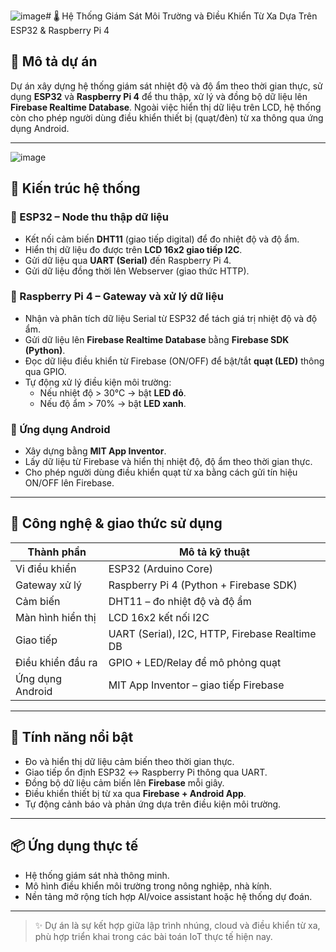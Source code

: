 ![image](https://github.com/user-attachments/assets/29b9a85c-2ab1-4a75-b2c2-be9b3fbdb580)# 🌡️ Hệ Thống Giám Sát Môi Trường và Điều Khiển Từ Xa Dựa Trên ESP32 & Raspberry Pi 4

## 📘 Mô tả dự án

Dự án xây dựng hệ thống giám sát nhiệt độ và độ ẩm theo thời gian thực, sử dụng **ESP32** và **Raspberry Pi 4** để thu thập, xử lý và đồng bộ dữ liệu lên **Firebase Realtime Database**. Ngoài việc hiển thị dữ liệu trên LCD, hệ thống còn cho phép người dùng điều khiển thiết bị (quạt/đèn) từ xa thông qua ứng dụng Android.

---

![image](https://github.com/user-attachments/assets/e720abf0-b3a2-4ea6-a73a-8bbf2fd826bd)

## 🧩 Kiến trúc hệ thống

### 🔷 ESP32 – Node thu thập dữ liệu
- Kết nối cảm biến **DHT11** (giao tiếp digital) để đo nhiệt độ và độ ẩm.
- Hiển thị dữ liệu đo được trên **LCD 16x2 giao tiếp I2C**.
- Gửi dữ liệu qua **UART (Serial)** đến Raspberry Pi 4.
- Gửi dữ liệu đồng thời lên Webserver (giao thức HTTP).

### 🔷 Raspberry Pi 4 – Gateway và xử lý dữ liệu
- Nhận và phân tích dữ liệu Serial từ ESP32 để tách giá trị nhiệt độ và độ ẩm.
- Gửi dữ liệu lên **Firebase Realtime Database** bằng **Firebase SDK (Python)**.
- Đọc dữ liệu điều khiển từ Firebase (ON/OFF) để bật/tắt **quạt (LED)** thông qua GPIO.
- Tự động xử lý điều kiện môi trường:
  - Nếu nhiệt độ > 30°C → bật **LED đỏ**.
  - Nếu độ ẩm > 70% → bật **LED xanh**.

### 🔷 Ứng dụng Android
- Xây dựng bằng **MIT App Inventor**.
- Lấy dữ liệu từ Firebase và hiển thị nhiệt độ, độ ẩm theo thời gian thực.
- Cho phép người dùng điều khiển quạt từ xa bằng cách gửi tín hiệu ON/OFF lên Firebase.

---

## 🔧 Công nghệ & giao thức sử dụng

| Thành phần         | Mô tả kỹ thuật                                      |
|--------------------|------------------------------------------------------|
| Vi điều khiển      | ESP32 (Arduino Core)                                 |
| Gateway xử lý      | Raspberry Pi 4 (Python + Firebase SDK)              |
| Cảm biến           | DHT11 – đo nhiệt độ và độ ẩm                         |
| Màn hình hiển thị  | LCD 16x2 kết nối I2C                                 |
| Giao tiếp          | UART (Serial), I2C, HTTP, Firebase Realtime DB       |
| Điều khiển đầu ra  | GPIO + LED/Relay để mô phỏng quạt                    |
| Ứng dụng Android   | MIT App Inventor – giao tiếp Firebase                |

---

## 🚀 Tính năng nổi bật

- Đo và hiển thị dữ liệu cảm biến theo thời gian thực.
- Giao tiếp ổn định ESP32 ↔ Raspberry Pi thông qua UART.
- Đồng bộ dữ liệu cảm biến lên **Firebase** mỗi giây.
- Điều khiển thiết bị từ xa qua **Firebase + Android App**.
- Tự động cảnh báo và phản ứng dựa trên điều kiện môi trường.

---

## 📦 Ứng dụng thực tế

- Hệ thống giám sát nhà thông minh.
- Mô hình điều khiển môi trường trong nông nghiệp, nhà kính.
- Nền tảng mở rộng tích hợp AI/voice assistant hoặc hệ thống dự đoán.

---

> ✨ Dự án là sự kết hợp giữa lập trình nhúng, cloud và điều khiển từ xa, phù hợp triển khai trong các bài toán IoT thực tế hiện nay.
